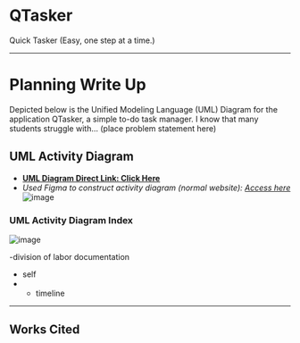 # QTasker
Quick Tasker (Easy, one step at a time.)

--------------------------

# Planning Write Up

Depicted below is the Unified Modeling Language (UML) Diagram for the application QTasker, a simple to-do task manager. I know that many students struggle with... (place problem statement here)

## UML Activity Diagram

- <ins>**UML Diagram Direct Link: [Click Here](e)**</ins>
- _Used Figma to construct activity diagram (normal website): [Access here](https://www.figma.com/)_
![image](e)


### UML Activity Diagram Index

![image](![image](https://github.com/user-attachments/assets/9ec322a1-bfbe-4c57-b04c-5398d45c7264))

-division of labor documentation 
- self
- - timeline
--------------------------

## Works Cited

